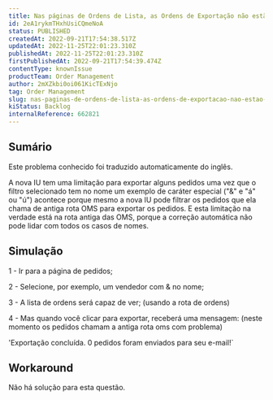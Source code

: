 ```yaml
---
title: Nas páginas de Ordens de Lista, as Ordens de Exportação não estão funcionando quando o filtro selecionado tem caracteres especiais
id: 2eA1rykmTHxhUsiCQmeNoA
status: PUBLISHED
createdAt: 2022-09-21T17:54:38.517Z
updatedAt: 2022-11-25T22:01:23.310Z
publishedAt: 2022-11-25T22:01:23.310Z
firstPublishedAt: 2022-09-21T17:54:39.474Z
contentType: knownIssue
productTeam: Order Management
author: 2mXZkbi0oi061KicTExNjo
tag: Order Management
slug: nas-paginas-de-ordens-de-lista-as-ordens-de-exportacao-nao-estao-funcionando-quando-o-filtro-selecionado-tem-caracteres-especiais
kiStatus: Backlog
internalReference: 662821
---
```


## Sumário

<div class="alert alert-info">
  <p>Este problema conhecido foi traduzido automaticamente do inglês.</p>
</div>


A nova IU tem uma limitação para exportar alguns pedidos uma vez que o filtro selecionado tem no nome um exemplo de caráter especial ("&" e "á" ou "ú") acontece porque mesmo a nova IU pode filtrar os pedidos que ela chama de antiga rota OMS para exportar os pedidos.
E esta limitação na verdade está na rota antiga das OMS, porque a correção automática não pode lidar com todos os casos de nomes.



## Simulação



1 - Ir para a página de pedidos;

2 - Selecione, por exemplo, um vendedor com & no nome;

3 - A lista de ordens será capaz de ver; (usando a rota de ordens)

4 - Mas quando você clicar para exportar, receberá uma mensagem: (neste momento os pedidos chamam a antiga rota oms com problema)

'Exportação concluída. 0 pedidos foram enviados para seu e-mail!`



## Workaround


Não há solução para esta questão.


